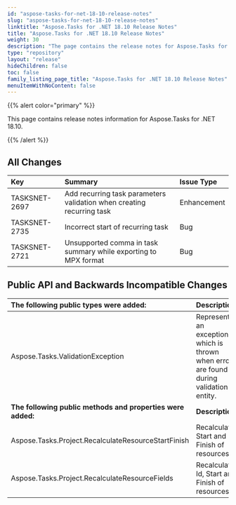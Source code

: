 ```yaml
---
id: "aspose-tasks-for-net-18-10-release-notes"
slug: "aspose-tasks-for-net-18-10-release-notes"
linktitle: "Aspose.Tasks for .NET 18.10 Release Notes"
title: "Aspose.Tasks for .NET 18.10 Release Notes"
weight: 30
description: "The page contains the release notes for Aspose.Tasks for .NET 18.10."
type: "repository"
layout: "release"
hideChildren: false
toc: false
family_listing_page_title: "Aspose.Tasks for .NET 18.10 Release Notes"
menuItemWithNoContent: false
---
```


{{% alert color="primary" %}}

This page contains release notes information for Aspose.Tasks for .NET 18.10.

{{% /alert %}}

## **All Changes**

|**Key**|**Summary**|**Issue Type**|
| :- | :- | :- |
|TASKSNET-2697|Add recurring task parameters validation when creating recurring task|Enhancement|
|TASKSNET-2735|Incorrect start of recurring task|Bug|
|TASKSNET-2721|Unsupported comma in task summary while exporting to MPX format|Bug|
## **Public API and Backwards Incompatible Changes**

|**The following public types were added:**|**Description**|
| :- | :- |
|Aspose.Tasks.ValidationException|Represents an exception which is thrown when errors are found during validation of entity.|
|**The following public methods and properties were added:**|**Description**|
|Aspose.Tasks.Project.RecalculateResourceStartFinish|Recalculates Start and Finish of resources.|
|Aspose.Tasks.Project.RecalculateResourceFields|Recalculates Id, Start and Finish of resources.|

